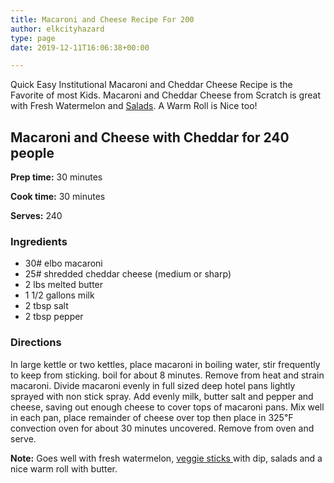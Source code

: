```yaml
---
title: Macaroni and Cheese Recipe For 200
author: elkcityhazard
type: page
date: 2019-12-11T16:06:38+00:00

---
```

Quick Easy Institutional Macaroni and Cheddar Cheese Recipe is the Favorite of most Kids. Macaroni and Cheddar Cheese from Scratch is great with Fresh Watermelon and <a href="/wordpress/vegetables-and-salad-recipes/" rel="noopener noreferrer" target="_blank">Salads</a>. A Warm Roll is Nice too!

## Macaroni and Cheese with Cheddar for 240 people

**Prep time:** 30 minutes

**Cook time:** 30 minutes

**Serves:** 240

### Ingredients

  * 30# elbo macaroni
  * 25# shredded cheddar cheese (medium or sharp)
  * 2 lbs melted butter
  * 1 1/2 gallons milk
  * 2 tbsp salt
  * 2 tbsp pepper

### Directions

In large kettle or two kettles, place macaroni in boiling water, stir frequently to keep from sticking. boil for about 8 minutes. Remove from heat and strain macaroni. Divide macaroni evenly in full sized deep hotel pans lightly sprayed with non stick spray. Add evenly milk, butter salt and pepper and cheese, saving out enough cheese to cover tops of macaroni pans. Mix well in each pan, place remainder of cheese over top then place in 325&#8457; convection oven for about 30 minutes uncovered. Remove from oven and serve.

**Note:** Goes well with fresh watermelon, <a href="/wordpress/vegetables-and-salad-recipes/" rel="noopener noreferrer" target="_blank">veggie sticks </a>with dip, salads and a nice warm roll with butter.
